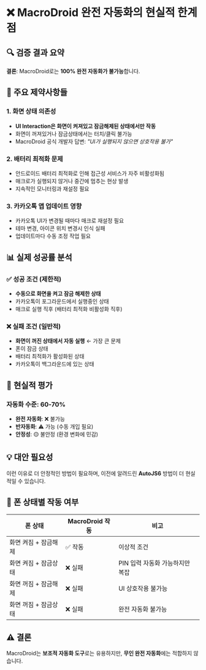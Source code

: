 # ❌ MacroDroid 완전 자동화의 현실적 한계점

## 🔍 검증 결과 요약

**결론**: MacroDroid로는 **100% 완전 자동화가 불가능**합니다.

## 🚫 주요 제약사항들

### 1. 화면 상태 의존성
- **UI Interaction은 화면이 켜져있고 잠금해제된 상태에서만 작동**
- 화면이 꺼져있거나 잠금상태에서는 터치/클릭 불가능
- MacroDroid 공식 개발자 답변: *"UI가 실행되지 않으면 상호작용 불가"*

### 2. 배터리 최적화 문제
- 안드로이드 배터리 최적화로 인해 접근성 서비스가 자주 비활성화됨
- 매크로가 실행되지 않거나 중간에 멈추는 현상 발생
- 지속적인 모니터링과 재설정 필요

### 3. 카카오톡 앱 업데이트 영향
- 카카오톡 UI가 변경될 때마다 매크로 재설정 필요
- 테마 변경, 아이콘 위치 변경시 인식 실패
- 업데이트마다 수동 조정 작업 필요

## 📊 실제 성공률 분석

### ✅ 성공 조건 (제한적)
- **수동으로 화면을 켜고 잠금 해제한 상태**
- 카카오톡이 포그라운드에서 실행중인 상태
- 매크로 실행 직후 (배터리 최적화 비활성화 직후)

### ❌ 실패 조건 (일반적)
- **화면이 꺼진 상태에서 자동 실행** ← 가장 큰 문제
- 폰이 잠금 상태
- 배터리 최적화가 활성화된 상태
- 카카오톡이 백그라운드에 있는 상태

## 🎯 현실적 평가

### 자동화 수준: **60-70%**
- **완전 자동화**: ❌ 불가능
- **반자동화**: ⚠️ 가능 (수동 개입 필요)
- **안정성**: 🟡 불안정 (환경 변화에 민감)

## 💡 대안 필요성

이런 이유로 더 안정적인 방법이 필요하며, 이전에 알려드린 **AutoJS6** 방법이 더 현실적일 수 있습니다.

## 📱 폰 상태별 작동 여부

| 폰 상태 | MacroDroid 작동 | 비고 |
|---------|----------------|------|
| 화면 켜짐 + 잠금해제 | ✅ 작동 | 이상적 조건 |
| 화면 켜짐 + 잠금상태 | ❌ 실패 | PIN 입력 자동화 가능하지만 복잡 |
| 화면 꺼짐 + 잠금해제 | ❌ 실패 | UI 상호작용 불가능 |
| 화면 꺼짐 + 잠금상태 | ❌ 실패 | 완전 자동화 불가능 |

## ⚠️ 결론

MacroDroid는 **보조적 자동화 도구**로는 유용하지만, 
**무인 완전 자동화**에는 적합하지 않습니다. 